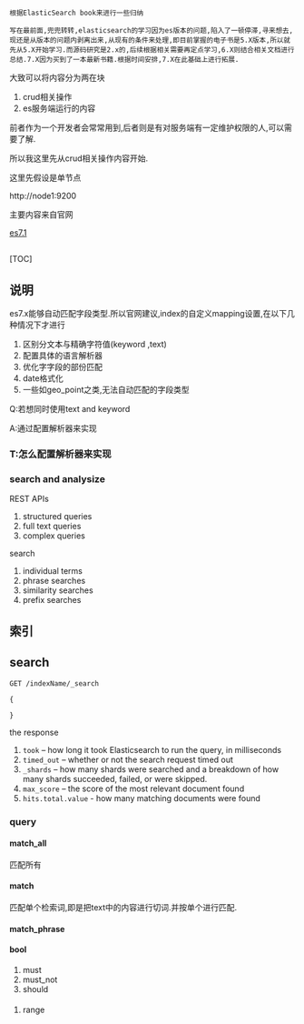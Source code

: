 `根据ElasticSearch book来进行一些归纳`

`写在最前面,兜兜转转,elasticsearch的学习因为es版本的问题,陷入了一顿停滞,寻来想去,现还是从版本的问题内剥离出来,从现有的条件来处理,即目前掌握的电子书是5.X版本,所以就先从5.X开始学习.而源码研究是2.x的,后续根据相关需要再定点学习,6.X则结合相关文档进行总结.7.X因为买到了一本最新书籍.根据时间安排,7.X在此基础上进行拓展.`



大致可以将内容分为两在块

1. crud相关操作
2. es服务端运行的内容

前者作为一个开发者会常常用到,后者则是有对服务端有一定维护权限的人,可以需要了解.

所以我这里先从crud相关操作内容开始.

这里先假设是单节点

http://node1:9200



主要内容来自官网

[es7.1](https://www.elastic.co/guide/en/elasticsearch/reference/7.1/index.html)



## 





[TOC]



## 说明

es7.x能够自动匹配字段类型.所以官网建议,index的自定义mapping设置,在以下几种情况下才进行

1. 区别分文本与精确字符值(keyword ,text)
2. 配置具体的语言解析器
3. 优化字字段的部份匹配
4. date格式化
5. 一些如geo_point之类,无法自动匹配的字段类型

Q:若想同时使用text and keyword

A:通过配置解析器来实现

### T:怎么配置解析器来实现



### search and analysize

REST APIs

1. structured queries
2. full text queries
3. complex queries



search

1. individual terms
2. phrase searches
3. similarity searches
4. prefix searches

## 索引

## search

```
GET /indexName/_search

{

}
```



the response

1. `took` – how long it took Elasticsearch to run the query, in milliseconds
2. `timed_out` – whether or not the search request timed out
3. `_shards` – how many shards were searched and a breakdown of how many shards succeeded, failed, or were skipped.
4. `max_score` – the score of the most relevant document found
5. `hits.total.value` - how many matching documents were found



### query

#### match_all

匹配所有

#### match 

匹配单个检索词,即是把text中的内容进行切词.并按单个进行匹配.

#### match_phrase



#### bool

1. must
2. must_not
3. should

#### 

1. range

   # 



